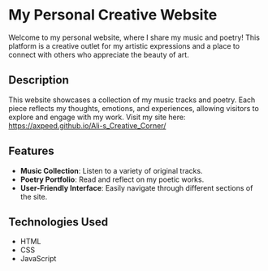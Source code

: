 # My Personal Creative Website

Welcome to my personal website, where I share my music and poetry! This platform is a creative outlet for my artistic expressions and a place to connect with others who appreciate the beauty of art.

## Description

This website showcases a collection of my music tracks and poetry. Each piece reflects my thoughts, emotions, and experiences, allowing visitors to explore and engage with my work.
Visit my site here: https://axpeed.github.io/Ali-s_Creative_Corner/

## Features

- **Music Collection**: Listen to a variety of original tracks.
- **Poetry Portfolio**: Read and reflect on my poetic works.
- **User-Friendly Interface**: Easily navigate through different sections of the site.

## Technologies Used

- HTML
- CSS
- JavaScript
